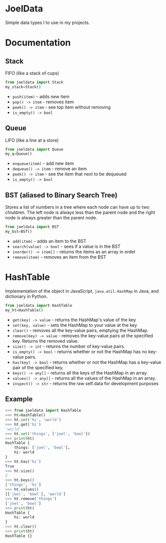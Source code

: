 # JoelData
Simple data types I to use in my projects.

# Documentation
## Stack
FIFO (like a stack of cups)

```py
from joeldata import Stack
my_stack=Stack()
```

* `push(item)` - adds new item
* `pop() -> item` - removes item
* `peek() -> item` - see top item without removing
* `is_empty() -> bool`


## Queue
LIFO (like a line at a store)

```py
from joeldata import Queue
my_q=Queue()
```

* `enqueue(item)` - add new item
* `dequeue() -> item` - remove an item
* `peek() -> item` - see the item that next to be dequeued
* `is_empty() -> bool`



## BST (aliased to Binary Search Tree)
Stores a list of numbers in a tree where each node can have up to two chiuldren. The left node is always less than the parent node and the right node is always greater than the parent node.

```py
from joeldata import BST
my_bst=BST()
```

* `add(item)` - adds an item to the BST
* `search(value) -> bool` - sees if a value is in the BST
* `inorder() -> item[]` - returns the items as an array in order
* `remove(item)` - removes an item from the BST


# HashTable
Implementation of the object in JavaScript, `java.util.HashMap` in Java, and dictionary in Python.

```py
from joeldata import HashTable
my_ht=HashTable()
```

* `get(key) -> value` - returns the HashMap's value of the key
* `set(key, value)` - sets the HashMap to your value at the key
* `clear()` - removes all the key-value pairs, emptying the HashMap.
* `remove(key) -> value` - removes the key-value pairs at the specified key. Returns the removed value.
* `size() -> int` - returns the number of key-value pairs.
* `is_empty() -> bool` - returns whether or not the HashMap has no key-value pairs.
* `has(key) -> bool` - returns whether or not the HashMap has a key-value pair of the specified key.
* `keys() -> any[]` - returns all the keys of the HashMap in an array.
* `values() -> any[]` - returns all the values of the HashMap in an array.
* `inspect() -> str` - returns the raw self.data for development purposes


## Example
```py
>>> from joeldata import HashTable
>>> ht=HashTable()
>>> ht.set('hi', 'world')
>>> ht.get('hi')
'world'
>>> ht.set('things', ['joel', 'bowl'])
>>> print(ht)
HashTable {
	things: ['joel', 'bowl'],
	hi: world
}
>>> ht.has('hi')
True
>>> ht.size()
2
>>> ht.keys()
['things', 'hi']
>>> ht.values()
[['joel', 'bowl'], 'world']
>>> ht.remove('things')
['joel', 'bowl']
>>> print(ht)
HashTable {
	hi: world
}
>>> ht.clear()
>>> print(ht)
HashTable {}
```

